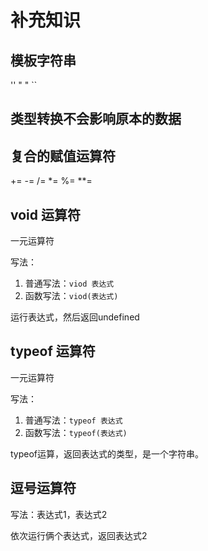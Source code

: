 # 补充知识

## 模板字符串

'' " " ``

## 类型转换不会影响原本的数据

## 复合的赋值运算符

+=  -=  /=  *=  %=  **= 

## void 运算符

一元运算符

写法：

1. 普通写法：``` viod 表达式 ```
2. 函数写法：``` viod(表达式) ```

运行表达式，然后返回undefined

## typeof 运算符

一元运算符

写法：

1. 普通写法：``` typeof 表达式 ```
2. 函数写法：``` typeof(表达式) ```

typeof运算，返回表达式的类型，是一个字符串。

## 逗号运算符

写法：表达式1，表达式2

依次运行俩个表达式，返回表达式2